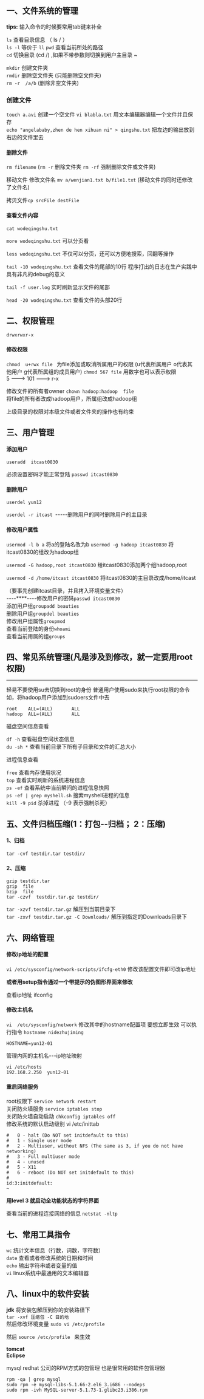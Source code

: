 ## 一、文件系统的管理 ##
**tips:**  输入命令的时候要常用tab键来补全

`ls`   查看目录信息  （ ls /  ）  
`ls -l` 等价于  `ll`
`pwd`	  查看当前所处的路径   
`cd`     切换目录 (cd /) ,如果不带参数则切换到用户主目录 ~

`mkdir`   创建文件夹  
`rmdir`   删除空文件夹  (只能删除空文件夹)    
`rm -r  /a/b`  (删除非空文件夹)

### 创建文件 ###
`touch a.avi` 创建一个空文件
`vi blabla.txt` 用文本编辑器编辑一个文件并且保存    
`echo "angelababy,zhen de hen xihuan ni" > qingshu.txt`  把左边的输出放到右边的文件里去 


#### 删除文件 ####
`rm filename`  (`rm -r`  删除文件夹     `rm -rf` 强制删除文件或文件夹)

移动文件  修改文件名
`mv a/wenjian1.txt b/file1.txt`   (移动文件的同时还修改了文件名)

拷贝文件`cp srcFile destFile`

#### 查看文件内容 ####
    cat wodeqingshu.txt
`more wodeqingshu.txt` 可以分页看

`less wodeqingshu.txt` 不仅可以分页，还可以方便地搜索，回翻等操作

`tail -10 wodeqingshu.txt`   查看文件的尾部的10行
程序打出的日志在生产实践中具有非凡的debug的意义

`tail -f user.log`   实时刷新显示文件的尾部

`head -20 wodeqingshu.txt` 查看文件的头部20行


## 二、权限管理 ##
    drwxrwxr-x

#### 修改权限 ####
`chmod  u+rwx file `  为file添加或取消所属用户的权限
(u代表所属用户  o代表其他用户  g代表所属组的成员用户)
`chmod 567 file` 用数字也可以表示权限  
5 --->  101 ---> r-x

修改文件的所有者owner
`chown hadoop:hadoop  file`   
将file的所有者改成hadoop用户，所属组改成hadoop组

上级目录的权限对本级文件或者文件夹的操作也有约束


## 三、用户管理 ##
#### 添加用户 ####
    useradd  itcast0830  

必须设置密码才能正常登陆    `passwd itcast0830`

#### 删除用户 ####
    userdel yun12
`userdel -r itcast `-----删除用户的同时删除用户的主目录

#### 修改用户属性 ####
`usermod -l b a` 将a的登陆名改为b
`usermod -g hadoop itcast0830` 将itcast0830的组改为hadoop组  

`usermod -G hadoop,root itcast0830` 给itcast0830添加两个组hadoop,root  

`usermod -d /home/itcast itcast0830` 将itcast0830的主目录改成/home/itcast  

（要事先创建itcast目录，并且拷入环境变量文件）  
----****----修改用户的密码`passwd itcast0830 `  
添加用户组`groupadd beauties`   
删除用户组`groupdel beauties`   
修改用户组属性`groupmod `    
查看当前登陆的身份`whoami`  
查看当前用属的组`groups`


## 四、常见系统管理(凡是涉及到修改，就一定要用root权限) ##
****
轻易不要使用su去切换到root的身份
普通用户使用sudo来执行root权限的命令
如，将hadoop用户添加到sudoers文件中去

    root    ALL=(ALL)       ALL
    hadoop  ALL=(ALL)       ALL


磁盘空间信息查看  

`df -h`  查看磁盘空间状态信息     
`du -sh *` 查看当前目录下所有子目录和文件的汇总大小    


进程信息查看   

`free`  查看内存使用状况    
`top`   查看实时刷新的系统进程信息   
`ps -ef`  查看系统中当前瞬间的进程信息快照      
`ps -ef | grep myshell.sh`  搜索myshell进程的信息      
`kill -9 pid`  杀掉进程  （-9 表示强制杀死）


## 五、文件归档压缩(1：打包--归档； 2：压缩) ##
#### 1、归档 ####
    tar -cvf testdir.tar testdir/
#### 2、压缩 ####
    gzip testdir.tar
    gzip  file
    bzip  file 
    tar -czvf  testdir.tar.gz testdir/
`tar -xzvf testdir.tar.gz`  解压到当前目录下    
`tar -zxvf testdir.tar.gz -C Downloads/`   解压到指定的Downloads目录下




## 六、网络管理 ##
#### 修改ip地址的配置 ####
`vi /etc/sysconfig/network-scripts/ifcfg-eth0` 修改该配置文件即可改ip地址  

**或者用setup指令通过一个带提示的伪图形界面来修改**

查看ip地址
    ifconfig


#### 修改主机名 ####
`vi  /etc/sysconfig/network`  修改其中的hostname配置项
要想立即生效  可以执行指令  `hostname nidezhujiming` 

    HOSTNAME=yun12-01

管理内网的主机名---ip地址映射

    vi /etc/hosts
    192.168.2.250  yun12-01


#### 重启网络服务 ####
root权限下   `service network restart`     
关闭防火墙服务  `service iptables stop`    
关闭防火墙自动启动   `chkconfig iptables off`    
修改系统的默认启动级别
    vi /etc/inittab

    #   0 - halt (Do NOT set initdefault to this)
    #   1 - Single user mode
    #   2 - Multiuser, without NFS (The same as 3, if you do not have networking)
    #   3 - Full multiuser mode
    #   4 - unused
    #   5 - X11
    #   6 - reboot (Do NOT set initdefault to this)
    #
    id:3:initdefault:
    ~
**用level 3 就启动全功能状态的字符界面** 



查看当前的进程连接网络的信息
`netstat -nltp `  





## 七、常用工具指令 ##
`wc`   统计文本信息（行数，词数，字符数）    
`date`  查看或者修改系统的日期和时间      
`echo`  输出字符串或者变量的值     
`vi`   linux系统中最通用的文本编辑器

## 八、linux中的软件安装  ##
**jdk**
将安装包解压到你的安装路径下  
`tar -xvf 压缩包 -C 目的地`   
然后修改环境变量  `sudo vi /etc/profile`  

然后  `source /etc/profile ` 来生效  

**tomcat  
Eclipse**


mysql
redhat 公司的RPM方式的包管理 也是很常用的软件包管理器

    rpm -qa | grep mysql
    sudo rpm -e mysql-libs-5.1.66-2.el6_3.i686 --nodeps
    sudo rpm -ivh MySQL-server-5.1.73-1.glibc23.i386.rpm 
    





